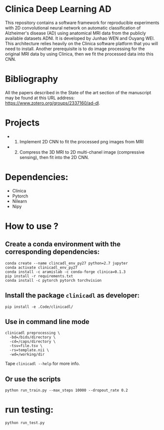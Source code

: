# Clinica Deep Learning AD
This repository contains a software framework for reproducible experiments with
2D convolutional neural network on automatic classification of Alzheimer's
disease (AD) using anatomical MRI data from the publicly available datasets
ADNI. It is developed by Junhao WEN and Ouyang WEI.  This architecture relies
heavily on the Clinica software platform that you will need to install. Another
prerequisite is to do image processing for the original MRI data by using
Clinica, then we fit the processed data into this CNN.


# Bibliography
All the papers described in the State of the art section of the manuscript may be found at this URL address: <https://www.zotero.org/groups/2337160/ad-dl>.

# Projects
- 1) Implement 2D CNN to fit the processed png images from MRI
- 2) Compress the 3D MRI to 2D multi-chanel image (compressive sensing), then
  fit into the 2D CNN.

# Dependencies:
- Clinica
- Pytorch
- Nilearn
- Nipy

# How to use ?

## Create a conda environment with the corresponding dependencies:

```
conda create --name clincadl_env_py27 python=2.7 jupyter
conda activate clinicadl_env_py27
conda install -c aramislab -c conda-forge clinica=0.1.3
pip install -r requirements.txt
conda install -c pytorch pytorch torchvision
```

## Install the package `clinicadl` as developer:

```
pip install -e .Code/clinicadl/
```

## Use in command line mode

```
clinicadl preprocessing \
  -bd=/bids/directory \
  -cd=/caps/directory \
  -tsv=file.tsv \
  -rs=template.nii \
  -wd=/working/dir
```

Tape `clinicadl --help` for more info.



## Or use the scripts
```
python run_train.py --max_steps 10000 --dropout_rate 0.2
```
# run testing:
```
python run_test.py
```
